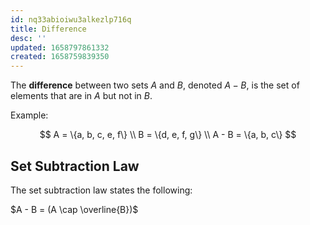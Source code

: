 ```yaml
---
id: nq33abioiwu3alkezlp716q
title: Difference
desc: ''
updated: 1658797861332
created: 1658759839350
---
```


The __difference__ between two sets $A$ and $B$, denoted $A - B$, is the set of elements that are in $A$ but not in $B$.

Example:

$$
A = \{a, b, c, e, f\} \\
B = \{d, e, f, g\} \\
A - B = \{a, b, c\}
$$

## Set Subtraction Law

The set subtraction law states the following:

$A - B = (A \cap \overline{B})$